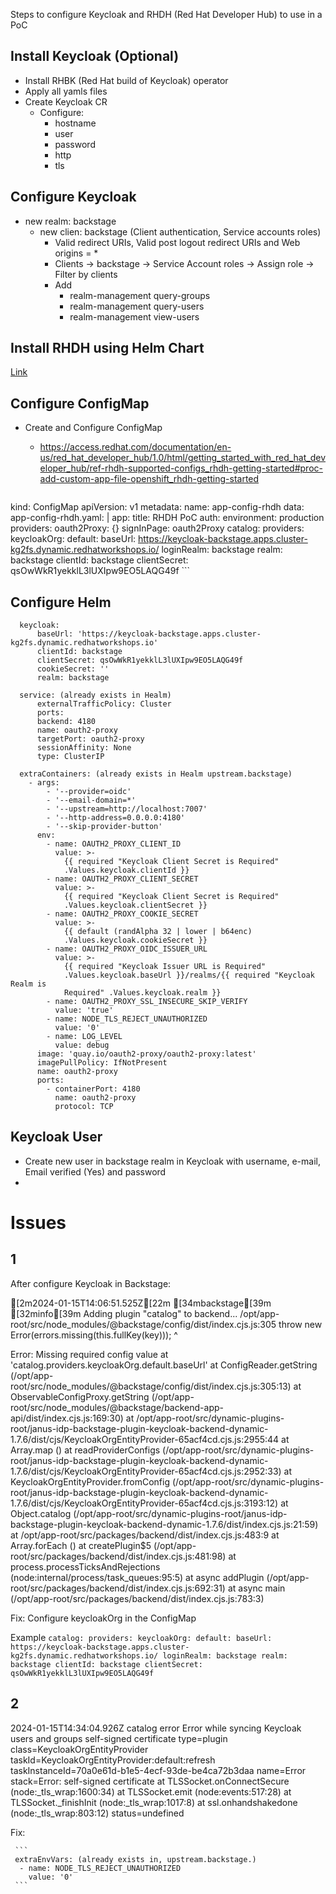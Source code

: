 Steps to configure Keycloak and RHDH (Red Hat Developer Hub) to use in a PoC

## Install Keycloak (Optional)
- Install RHBK (Red Hat build of Keycloak) operator
- Apply all yamls files 
- Create Keycloak CR
  - Configure: 
    - hostname
    - user
    - password
    - http
    - tls

## Configure Keycloak
- new realm: backstage
  - new clien: backstage (Client authentication, Service accounts roles)
    - Valid redirect URIs, Valid post logout redirect URIs and Web origins = *
    - Clients -> backstage -> Service Account roles -> Assign role -> Filter by clients
    - Add 
      - realm-management query-groups
      - realm-management query-users
      - realm-management view-users

## Install RHDH using Helm Chart

[Link](https://access.redhat.com/documentation/en-us/red_hat_developer_hub/1.0/html/getting_started_with_red_hat_developer_hub/proc-install-rhdh-helm_rhdh-getting-started#doc-wrapper)

## Configure ConfigMap
- Create and Configure ConfigMap
  - https://access.redhat.com/documentation/en-us/red_hat_developer_hub/1.0/html/getting_started_with_red_hat_developer_hub/ref-rhdh-supported-configs_rhdh-getting-started#proc-add-custom-app-file-openshift_rhdh-getting-started

    ```
kind: ConfigMap
apiVersion: v1
metadata:
    name: app-config-rhdh
data:
  app-config-rhdh.yaml: |
    app:
      title: RHDH PoC
    auth:
      environment: production
      providers:
      oauth2Proxy: {}
    signInPage: oauth2Proxy
    catalog:
      providers:
        keycloakOrg:
          default:
            baseUrl: https://keycloak-backstage.apps.cluster-kg2fs.dynamic.redhatworkshops.io/
            loginRealm: backstage
            realm: backstage
            clientId: backstage
            clientSecret: qsOwWkR1yekklL3lUXIpw9EO5LAQG49f
    ```


## Configure Helm

  ```
    keycloak:
        baseUrl: 'https://keycloak-backstage.apps.cluster-kg2fs.dynamic.redhatworkshops.io'
        clientId: backstage
        clientSecret: qsOwWkR1yekklL3lUXIpw9EO5LAQG49f
        cookieSecret: ''
        realm: backstage
    
    service: (already exists in Healm)
        externalTrafficPolicy: Cluster
        ports:
        backend: 4180
        name: oauth2-proxy
        targetPort: oauth2-proxy
        sessionAffinity: None
        type: ClusterIP
  ```

  ```
    extraContainers: (already exists in Healm upstream.backstage)
      - args:
          - '--provider=oidc'
          - '--email-domain=*'
          - '--upstream=http://localhost:7007'
          - '--http-address=0.0.0.0:4180'
          - '--skip-provider-button'
        env:
          - name: OAUTH2_PROXY_CLIENT_ID
            value: >-
              {{ required "Keycloak Client Secret is Required"
              .Values.keycloak.clientId }}
          - name: OAUTH2_PROXY_CLIENT_SECRET
            value: >-
              {{ required "Keycloak Client Secret is Required"
              .Values.keycloak.clientSecret }}
          - name: OAUTH2_PROXY_COOKIE_SECRET
            value: >-
              {{ default (randAlpha 32 | lower | b64enc)
              .Values.keycloak.cookieSecret }}
          - name: OAUTH2_PROXY_OIDC_ISSUER_URL
            value: >-
              {{ required "Keycloak Issuer URL is Required"
              .Values.keycloak.baseUrl }}/realms/{{ required "Keycloak Realm is
              Required" .Values.keycloak.realm }}
          - name: OAUTH2_PROXY_SSL_INSECURE_SKIP_VERIFY
            value: 'true'
          - name: NODE_TLS_REJECT_UNAUTHORIZED
            value: '0'
          - name: LOG_LEVEL
            value: debug
        image: 'quay.io/oauth2-proxy/oauth2-proxy:latest'
        imagePullPolicy: IfNotPresent
        name: oauth2-proxy
        ports:
          - containerPort: 4180
            name: oauth2-proxy
            protocol: TCP
  ```

## Keycloak User
- Create new user in backstage realm in Keycloak with username, e-mail, Email verified (Yes) and password
- 


# Issues

## 1

After configure Keycloak in Backstage:

[2m2024-01-15T14:06:51.525Z[22m [34mbackstage[39m [32minfo[39m Adding plugin "catalog" to backend... 
/opt/app-root/src/node_modules/@backstage/config/dist/index.cjs.js:305
      throw new Error(errors.missing(this.fullKey(key)));
            ^

Error: Missing required config value at 'catalog.providers.keycloakOrg.default.baseUrl'
    at ConfigReader.getString (/opt/app-root/src/node_modules/@backstage/config/dist/index.cjs.js:305:13)
    at ObservableConfigProxy.getString (/opt/app-root/src/node_modules/@backstage/backend-app-api/dist/index.cjs.js:169:30)
    at /opt/app-root/src/dynamic-plugins-root/janus-idp-backstage-plugin-keycloak-backend-dynamic-1.7.6/dist/cjs/KeycloakOrgEntityProvider-65acf4cd.cjs.js:2955:44
    at Array.map (<anonymous>)
    at readProviderConfigs (/opt/app-root/src/dynamic-plugins-root/janus-idp-backstage-plugin-keycloak-backend-dynamic-1.7.6/dist/cjs/KeycloakOrgEntityProvider-65acf4cd.cjs.js:2952:33)
    at KeycloakOrgEntityProvider.fromConfig (/opt/app-root/src/dynamic-plugins-root/janus-idp-backstage-plugin-keycloak-backend-dynamic-1.7.6/dist/cjs/KeycloakOrgEntityProvider-65acf4cd.cjs.js:3193:12)
    at Object.catalog (/opt/app-root/src/dynamic-plugins-root/janus-idp-backstage-plugin-keycloak-backend-dynamic-1.7.6/dist/index.cjs.js:21:59)
    at /opt/app-root/src/packages/backend/dist/index.cjs.js:483:9
    at Array.forEach (<anonymous>)
    at createPlugin$5 (/opt/app-root/src/packages/backend/dist/index.cjs.js:481:98)
    at process.processTicksAndRejections (node:internal/process/task_queues:95:5)
    at async addPlugin (/opt/app-root/src/packages/backend/dist/index.cjs.js:692:31)
    at async main (/opt/app-root/src/packages/backend/dist/index.cjs.js:783:3)

Fix:
    Configure keycloakOrg in the ConfigMap

Example
    ```
    catalog:
      providers:
        keycloakOrg:
          default:
            baseUrl: https://keycloak-backstage.apps.cluster-kg2fs.dynamic.redhatworkshops.io/
            loginRealm: backstage
            realm: backstage
            clientId: backstage
            clientSecret: qsOwWkR1yekklL3lUXIpw9EO5LAQG49f
    ```


## 2

2024-01-15T14:34:04.926Z catalog error Error while syncing Keycloak users and groups self-signed certificate type=plugin class=KeycloakOrgEntityProvider taskId=KeycloakOrgEntityProvider:default:refresh taskInstanceId=70a0e61d-b1e5-4ecf-93de-be4ca72b3daa name=Error stack=Error: self-signed certificate
at TLSSocket.onConnectSecure (node:_tls_wrap:1600:34)
at TLSSocket.emit (node:events:517:28)
at TLSSocket._finishInit (node:_tls_wrap:1017:8)
at ssl.onhandshakedone (node:_tls_wrap:803:12) status=undefined

Fix:
     
     ```
     extraEnvVars: (already exists in, upstream.backstage.)
      - name: NODE_TLS_REJECT_UNAUTHORIZED
        value: '0'
     ```